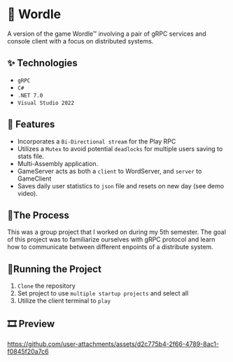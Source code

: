 # 📝 Wordle

A version of the game Wordle™ involving a pair of gRPC services and console client with a focus on distributed systems.

## ✨ Technologies

- `gRPC`
- `C#`
- `.NET 7.0`
- `Visual Studio 2022`

## 🚀 Features

- Incorporates a `Bi-Directional stream` for the Play RPC
- Utilizes a `Mutex` to avoid potential `deadlocks` for multiple users saving to stats file. 
- Multi-Assembly application.
- GameServer acts as both a `client` to WordServer, and `server` to GameClient
- Saves daily user statistics to `json` file and resets on new day (see demo video).

## 📍The Process

This was a group project that I worked on during my 5th semester. The goal of this project was to familiarize ourselves with gRPC protocol and learn how to communicate between different enpoints of a distribute system.

## 🚦Running the Project

1. `Clone` the repository
2. Set project to use `multiple startup projects` and select all
3. Utilize the client terminal to `play`


## 🎞️ Preview

https://github.com/user-attachments/assets/d2c775b4-2f66-4789-8ac1-f0845f20a7c6


